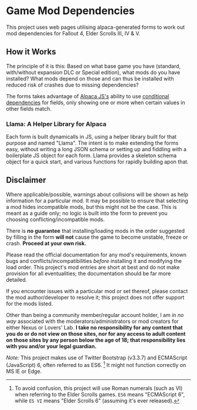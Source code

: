 # Game Mod Dependencies

This project uses web pages utilising alpaca-generated forms to work out mod dependencies for Fallout 4, Elder Scrolls III, IV &amp; V.

## How it Works

The principle of it is this: Based on what base game you have (standard, with/without expansion DLC or Special edition), what mods do you have installed? What mods depend on those and can thus be installed with reduced risk of crashes due to missing dependencies?

The forms takes advantage of [Alpaca JS's](http://alpacajs.org/) ability to use [conditional dependencies](http://www.alpacajs.org/docs/api/conditional-dependencies.html) for fields, only showing one or more when certain values in other fields match.

### Llama: A Helper Library for Alpaca

Each form is built dynamicalls in JS, using a helper library built for that purpose and named "Llama". The intent is to make extending the forms easy, without writing a long JSON schema or setting up and fiddling with a boilerplate JS object for each form. Llama provides a skeleton schema object for a quick start, and various functions for rapidly building apon that.

## Disclaimer

Where applicable/possible, warnings about collisions will be shown as help information for a particular mod. It may be possible to ensure that selecting a mod hides incompatible mods, but this might not be the case. This is meant as a guide only; no logic is built into the form to prevent you choosing conflicting/incompatible mods.

There is **no guarantee** that installing/loading mods in the order suggested by filling in the form **will not** cause the game to become unstable, freeze or crash. **Proceed at your own risk.**

Please read the official documentation for any mod's requirements, known bugs and conflicts/incompatibilities _before_ installing it and modifying the load order. This project's mod entries are short at best and do not make provision for all eventualities; the documentation should be far more detailed.

If you encounter issues with a particular mod or set thereof, please contact the mod author/developer to resolve it; this project does not offer support for the mods listed.

Other than being a community member/regular account holder, I am _in no way_ associated with the moderators/administrators or mod creators for either Nexus or Lovers' Lab. **I take no responsibility for any content that you do or do not view on those sites, nor for any access to adult content on those sites by any person below the age of 18; that responsibility lies with you and/or your legal guardian.**

_Note:_ This project makes use of Twitter Bootstrap (v3.3.7) and ECMAScript (JavaScript) 6, often referred to as ES6. [^1] It might not function correctly on MS IE or Edge.

[^1]:  To avoid confusion, this project will use Roman numerals (such as VI) when referring to the Elder Scrolls games. `ES6` means "ECMAScript 6", while `ES VI` means "Elder Scrolls 6" (assuming it's ever released).
